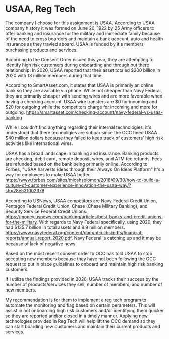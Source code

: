 # USAA, Reg Tech


The company I choose for this assignment is USAA. According to USAA company history it was formed on June 20, 1922 by 25 Army officers to offer banking and insurance for the military and immediate family because of the need to cross boarders and maintain a bank acocunt, auto and health insurance as they travled aboard. USAA is funded by it's members purchasing products and services. 

According to the Consent Order issued this year, they are attempting to identify high risk customers during onboarding and through out there relationship. In 2020, USAA reported that their asset totaled $200 billion in 2020 with 13 million members during that time. 


According to SmartAsset.com, it states that USAA is primarily an online bank so they are available via phone. While not cheaper than Navy Federal, they are primarily cheaper with sending wires and are more favorable when having a checking account. USAA wire transfers are $0 for incoming and $20 for outgoing while the competitors charge for incoming and more for outgoing. https://smartasset.com/checking-account/navy-federal-vs-usaa-banking

While I couldn't find anything regarding their internal technologies, it's understood that there technoligies are subpar since the OCC fined USAA $40 million dollars because they failed to keep track of customers' high risk activities like international wires. 

USAA has a broad landscape in banking and insurance. Banking products are checking, debit card, remote deposit, wires, and ATM fee refunds. Fees are refunded based on the bank being primarily online. According to Forbes, "USAA harvests ideas through their Always On Ideas Platform" It's a way for employees to make USAA better. https://www.forbes.com/sites/micahsolomon/2018/09/30/how-to-build-a-culture-of-customer-experience-innovation-the-usaa-way/?sh=28e531002378  

According to USNews, USAA competitors are Navy Federal Credit Union, Pentagon Federal Credit Union, Chase (Chase Military Banking), and Security Service Federal Credit Unions. https://money.usnews.com/banking/articles/best-banks-and-credit-unions-for-the-military. With regards to Navy Federal specifically, using 2020, they had $135.7 billion in total assets and 9.9 million members. https://www.navyfederal.org/content/dam/nfculibs/pdfs/financial-reports/annual_report_2020.pdf. Navy Federal is catching up and it may be because of lack of negative news. 

Based on the most recent consent order to OCC has told USAA to stop accepting new members because they have not been following the OCC request to put in place guidelines to onboard and maintain high risk banking customers. 

If I utilize the findings provided in 2020, USAA tracks their success by the number of products/services they sell, number of members, and number of new members.  

My recommendation is for them to implement a reg tech program to automate the monitoring and flag based on certain perameters. This will assist in not onboarding high risk customers and/or identifying them quicker so they are reported and/or closed in a timely manner. Applying new technologies provided in Reg Tech will help lift the OCC demand so they can start boarding new customers and maintain their current products and services.  


